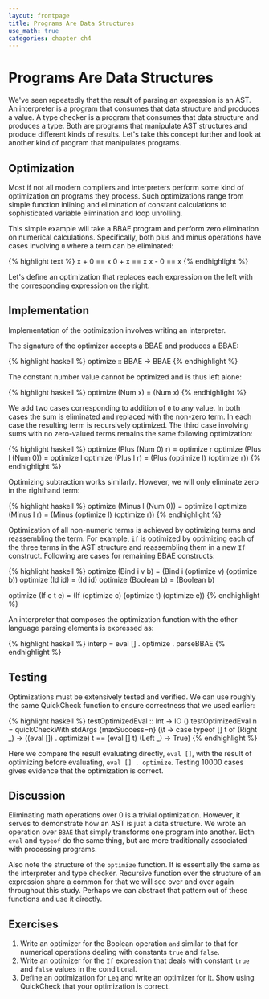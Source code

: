 ```yaml
---
layout: frontpage
title: Programs Are Data Structures
use_math: true
categories: chapter ch4
---
```

# Programs Are Data Structures
We've seen repeatedly that the result of parsing an expression is an AST.  An interpreter is a program that consumes that data structure and produces a value.  A type checker is a program that consumes that data structure and produces a type.  Both are programs that manipulate AST structures and produce different kinds of results.  Let's take this concept further and look at another kind of program that manipulates programs.

## Optimization
Most if not all modern compilers and interpreters perform some kind of optimization on programs they process.  Such optimizations range from simple function inlining and elimination of constant calculations to sophisticated variable elimination and loop unrolling.

This simple example will take a BBAE program and perform zero elimination on numerical calculations.  Specifically, both plus and minus operations have cases involving `0` where a term can be eliminated:

{% highlight text %}
x + 0 == x
0 + x == x
x - 0 == x
{% endhighlight %}

Let's define an optimization that replaces each expression on the left with the corresponding expression on the right.

## Implementation

Implementation of the optimization involves writing an interpreter.

The signature of the optimizer accepts a BBAE and produces a BBAE:

{% highlight haskell %}
optimize :: BBAE -> BBAE
{% endhighlight %}

The constant number value cannot be optimized and is thus left alone:

{% highlight haskell %}
optimize (Num x) = (Num x)
{% endhighlight %}

We add two cases corresponding to addition of `0` to any value.  In both cases the sum is eliminated and replaced with the non-zero term.  In each case the resulting term is recursively optimized.  The third case involving sums with no zero-valued terms remains the same following optimization:

{% highlight haskell %}
optimize (Plus (Num 0) r) = optimize r
optimize (Plus l (Num 0)) = optimize l
optimize (Plus l r) = (Plus (optimize l) (optimize r))
{% endhighlight %}

Optimizing subtraction works similarly.  However, we will only eliminate zero in the righthand term:

{% highlight haskell %}
optimize (Minus l (Num 0)) = optimize l
optimize (Minus l r) = (Minus (optimize l) (optimize r))
{% endhighlight %}

Optimization of all non-numeric terms is achieved by optimizing terms and reassembling the term.  For example, `if` is optimized by optimizing each of the three terms in the AST structure and reassembling them in a new `If` construct.  Following are cases for remaining BBAE constructs:

{% highlight haskell %}
optimize (Bind i v b) = (Bind  i (optimize v) (optimize b))
optimize (Id id) = (Id id)
optimize (Boolean b) = (Boolean b)

optimize (If c t e) = (If (optimize c) (optimize t) (optimize e))
{% endhighlight %}

An interpreter that composes the optimization function with the other language parsing elements is expressed as:

{% highlight haskell %}
interp = eval [] . optimize . parseBBAE
{% endhighlight %}

## Testing

Optimizations must be extensively tested and verified.  We can use roughly the same QuickCheck function to ensure correctness that we used earlier:

{% highlight haskell %}
testOptimizedEval :: Int -> IO ()
testOptimizedEval n =
  quickCheckWith stdArgs {maxSuccess=n}
  (\t -> case typeof [] t of
           (Right _) -> ((eval []) . optimize) t == (eval [] t)
           (Left _) -> True)
{% endhighlight %}

Here we compare the result evaluating directly, `eval []`, with the result of optimizing before evaluating, `eval [] . optimize`.  Testing 10000 cases gives evidence that the optimization is correct.

## Discussion
Eliminating math operations over 0 is a trivial optimization.  However, it serves to demonstrate how an AST is just a data structure.  We wrote an operation over `BBAE` that simply transforms one program into another.  Both `eval` and `typeof` do the same thing, but are more traditionally associated with processing programs.

Also note the structure of the `optimize` function.  It is essentially the same as the interpreter and type checker. Recursive function over the structure of an expression share a common for that we will see over and over again throughout this study.  Perhaps we can abstract that pattern out of these functions and use it directly.

## Exercises
1. Write an optimizer for the Boolean operation `and` similar to that for numerical operations dealing with constants `true` and `false`.
2. Write an optimizer for the `If` expression that deals with constant `true` and `false` values in the conditional.
3. Define an optimization for `Leq` and write an optimizer for it.  Show using QuickCheck that your optimization is correct.